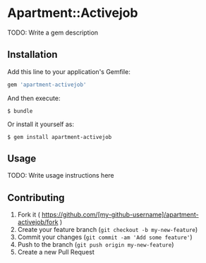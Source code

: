# Apartment::Activejob

TODO: Write a gem description

## Installation

Add this line to your application's Gemfile:

```ruby
gem 'apartment-activejob'
```

And then execute:

    $ bundle

Or install it yourself as:

    $ gem install apartment-activejob

## Usage

TODO: Write usage instructions here

## Contributing

1. Fork it ( https://github.com/[my-github-username]/apartment-activejob/fork )
2. Create your feature branch (`git checkout -b my-new-feature`)
3. Commit your changes (`git commit -am 'Add some feature'`)
4. Push to the branch (`git push origin my-new-feature`)
5. Create a new Pull Request
